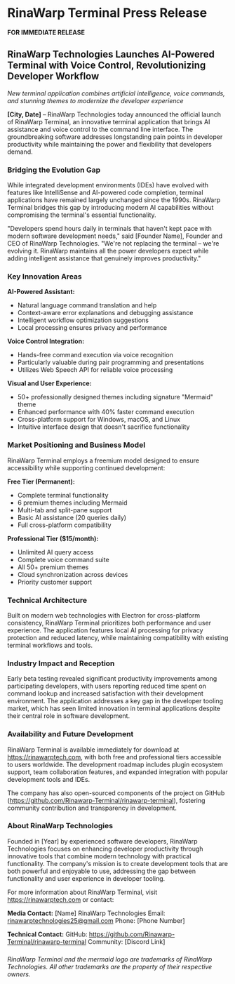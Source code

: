 # RinaWarp Terminal Press Release

**FOR IMMEDIATE RELEASE**

## RinaWarp Technologies Launches AI-Powered Terminal with Voice Control, Revolutionizing Developer Workflow

*New terminal application combines artificial intelligence, voice commands, and stunning themes to modernize the developer experience*

**[City, Date]** – RinaWarp Technologies today announced the official launch of RinaWarp Terminal, an innovative terminal application that brings AI assistance and voice control to the command line interface. The groundbreaking software addresses longstanding pain points in developer productivity while maintaining the power and flexibility that developers demand.

### Bridging the Evolution Gap

While integrated development environments (IDEs) have evolved with features like IntelliSense and AI-powered code completion, terminal applications have remained largely unchanged since the 1990s. RinaWarp Terminal bridges this gap by introducing modern AI capabilities without compromising the terminal's essential functionality.

"Developers spend hours daily in terminals that haven't kept pace with modern software development needs," said [Founder Name], Founder and CEO of RinaWarp Technologies. "We're not replacing the terminal – we're evolving it. RinaWarp maintains all the power developers expect while adding intelligent assistance that genuinely improves productivity."

### Key Innovation Areas

**AI-Powered Assistant:**
- Natural language command translation and help
- Context-aware error explanations and debugging assistance  
- Intelligent workflow optimization suggestions
- Local processing ensures privacy and performance

**Voice Control Integration:**
- Hands-free command execution via voice recognition
- Particularly valuable during pair programming and presentations
- Utilizes Web Speech API for reliable voice processing

**Visual and User Experience:**
- 50+ professionally designed themes including signature "Mermaid" theme
- Enhanced performance with 40% faster command execution
- Cross-platform support for Windows, macOS, and Linux
- Intuitive interface design that doesn't sacrifice functionality

### Market Positioning and Business Model

RinaWarp Terminal employs a freemium model designed to ensure accessibility while supporting continued development:

**Free Tier (Permanent):**
- Complete terminal functionality
- 6 premium themes including Mermaid
- Multi-tab and split-pane support
- Basic AI assistance (20 queries daily)
- Full cross-platform compatibility

**Professional Tier ($15/month):**
- Unlimited AI query access
- Complete voice command suite
- All 50+ premium themes
- Cloud synchronization across devices
- Priority customer support

### Technical Architecture

Built on modern web technologies with Electron for cross-platform consistency, RinaWarp Terminal prioritizes both performance and user experience. The application features local AI processing for privacy protection and reduced latency, while maintaining compatibility with existing terminal workflows and tools.

### Industry Impact and Reception

Early beta testing revealed significant productivity improvements among participating developers, with users reporting reduced time spent on command lookup and increased satisfaction with their development environment. The application addresses a key gap in the developer tooling market, which has seen limited innovation in terminal applications despite their central role in software development.

### Availability and Future Development

RinaWarp Terminal is available immediately for download at https://rinawarptech.com, with both free and professional tiers accessible to users worldwide. The development roadmap includes plugin ecosystem support, team collaboration features, and expanded integration with popular development tools and IDEs.

The company has also open-sourced components of the project on GitHub (https://github.com/Rinawarp-Terminal/rinawarp-terminal), fostering community contribution and transparency in development.

### About RinaWarp Technologies

Founded in [Year] by experienced software developers, RinaWarp Technologies focuses on enhancing developer productivity through innovative tools that combine modern technology with practical functionality. The company's mission is to create development tools that are both powerful and enjoyable to use, addressing the gap between functionality and user experience in developer tooling.

For more information about RinaWarp Terminal, visit https://rinawarptech.com or contact:

**Media Contact:**
[Name]
RinaWarp Technologies
Email: rinawarptechnologies25@gmail.com
Phone: [Phone Number]

**Technical Contact:**
GitHub: https://github.com/Rinawarp-Terminal/rinawarp-terminal
Community: [Discord Link]

###

*RinaWarp Terminal and the mermaid logo are trademarks of RinaWarp Technologies. All other trademarks are the property of their respective owners.*

